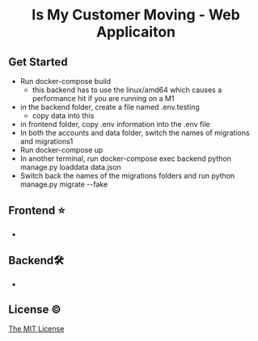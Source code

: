 <h1 align="center">Is My Customer Moving - Web Applicaiton</h1>

## Get Started

- Run docker-compose build
  - this backend has to use the linux/amd64 which causes a performance hit if you are running on a M1
- in the backend folder, create a file named .env.testing
  - copy data into this
- in frontend folder, copy .env information into the .env file
- In both the accounts and data folder, switch the names of migrations and migrations1
- Run docker-compose up
- In another terminal, run docker-compose exec backend python manage.py loaddata data.json
- Switch back the names of the migrations folders and run python manage.py migrate --fake

## Frontend ⭐

-

## Backend🛠

-

## License ©

[The MIT License](LICENSE)
